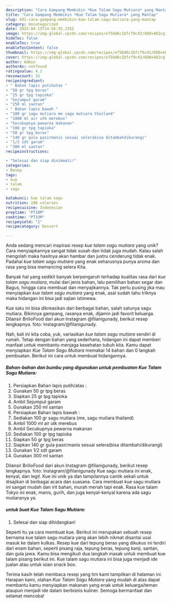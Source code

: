 ```yaml
---
description: "Cara Gampang Membikin *Kue Talam Sagu Mutiara* yang Mantap"
title: "Cara Gampang Membikin *Kue Talam Sagu Mutiara* yang Mantap"
slug: 691-cara-gampang-membikin-kue-talam-sagu-mutiara-yang-mantap
category: Uncategorized
date: 2022-04-15T14:56:55.235Z
image: https://img-global.cpcdn.com/recipes/e758d6c1bfcf9c42/680x482cq70/kue-talam-sagu-mutiara-foto-resep-utama.jpg
hideToc: false
enableToc: true
enableTocContent: false
thumbnail: https://img-global.cpcdn.com/recipes/e758d6c1bfcf9c42/680x482cq70/kue-talam-sagu-mutiara-foto-resep-utama.jpg
cover: https://img-global.cpcdn.com/recipes/e758d6c1bfcf9c42/680x482cq70/kue-talam-sagu-mutiara-foto-resep-utama.jpg
author: Admin
authorAv: notfound
ratingvalue: 4.1
reviewcount: 15
recipeingredient:
- " Bahan lapis putihatas "
- "50 gr tpg beras"
- "25 gr tpg tapioka"
- "Sejumput garam"
- "250 ml santan"
- " Bahan lapis bawah "
- "100 gr sagu mutiara me sagu mutiara thailand"
- "1000 ml air utk merebus"
- "Secukupnya pewarna makanan"
- "100 gr tpg tapioka"
- "50 gr tpg beras"
- "140 gr gula pasirmanis sesuai selerabisa ditambahdikurangi"
- "1/2 sdt garam"
- "300 ml santan"
recipeinstructions:

- "Selesai dan siap dinikmati!"
categories:
- Resep
tags:
- kue
- talam
- sagu

katakunci: kue talam sagu 
nutrition: 190 calories
recipecuisine: Indonesian
preptime: "PT10M"
cooktime: "PT33M"
recipeyield: "1"
recipecategory: Dessert

---
```





Anda sedang mencari inspirasi resep *kue talam sagu mutiara* yang unik? Cara menyiapkannya sangat tidak susah dan tidak juga mudah. Kalau salah mengolah maka hasilnya akan hambar dan justru cenderung tidak enak. Padahal *kue talam sagu mutiara* yang enak seharusnya punya aroma dan rasa yang bisa memancing selera Kita.





Banyak hal yang sedikit banyak berpengaruh terhadap kualitas rasa dari *kue talam sagu mutiara*, mulai dari jenis bahan, lalu pemilihan bahan segar dan Bagus, hingga cara membuat dan menyajikannya. Tak perlu pusing jika mau menyiapkan *kue talam sagu mutiara* yang enak,      asal sudah tahu triknya maka hidangan ini bisa jadi sajian istimewa.














Kue satu ini bisa dikreasikan dari berbagai bahan, salah satunya sagu mutiara. Bikinnya gampang, rasanya enak, dijamin jadi favorit keluarga. Dilansir BrilioFood dari akun Instagram @filanigunady, berikut resep lengkapnya. foto: Instagram/@filanigunady.






Nah, kali ini kita coba, yuk, variasikan *kue talam sagu mutiara* sendiri di rumah. Tetap dengan bahan yang sederhana, hidangan ini dapat memberi manfaat untuk membantu menjaga kesehatan tubuh kita. Kamu dapat menyiapkan *Kue Talam Sagu Mutiara* memakai 14 bahan dan 0 langkah pembuatan. Berikut ini cara untuk membuat hidangannya.

<!--inarticleads1-->

##### Bahan-bahan dan bumbu yang digunakan untuk pembuatan *Kue Talam Sagu Mutiara*:

1. Persiapkan  Bahan lapis putih/atas :
1. Gunakan 50 gr tpg beras
1. Siapkan 25 gr tpg tapioka
1. Ambil Sejumput garam
1. Gunakan 250 ml santan
1. Persiapkan  Bahan lapis bawah :
1. Sediakan 100 gr sagu mutiara (me, sagu mutiara thailand)
1. Ambil 1000 ml air utk merebus
1. Ambil Secukupnya pewarna makanan
1. Sediakan 100 gr tpg tapioka
1. Siapkan 50 gr tpg beras
1. Siapkan 140 gr gula pasir/manis sesuai selera(bisa ditambah/dikurangi)
1. Gunakan 1/2 sdt garam
1. Gunakan 300 ml santan


Dilansir BrilioFood dari akun Instagram @filanigunady, berikut resep lengkapnya. foto: Instagram/@filanigunady Kue sagu mutiara ini enak, kenyal, dan legit. Kue ini unik ya dan tampilannya cantik sekali untuk disajikan di berbagai acara dan suasana. Cara membuat kue sagu mutiara ini sangat mudah dan irit bahan, murah meriah tapi enak. Rasa kue talam Tokyo ini enak, manis, gurih, dan juga kenyal-kenyal karena ada sagu mutiaranya ya. 

<!--inarticleads2-->

#####  untuk buat *Kue Talam Sagu Mutiara*:


1. Selesai dan siap dihidangkan!

Seperti itu ya cara membuat kue. Berikut ini merupakan sebuah resep bernama kue talam sagu mutiara yang akan lebih nikmat disantai usai masuk ke dalam kulkas. Resep kue dari tepung beras yang dikukus ini terdiri dari enam bahan, seperti pisang raja, tepung beras, tepung kanji, santan, dan gula jawa. Kamu bisa mengikuti dua langkah masak untuk membuat kue talam pisang berikut ini. Kue talam sagu mutiara ini bisa juga menjadi ide jualan atau untuk isian snack box. 

Terima kasih telah membaca resep yang tim kami tampilkan di halaman ini. Harapan kami, olahan *Kue Talam Sagu Mutiara* yang mudah di atas dapat membantu kamu menyiapkan makanan yang enak untuk keluarga/teman ataupun menjadi ide dalam berbisnis kuliner. Semoga bermanfaat dan selamat mencoba!
